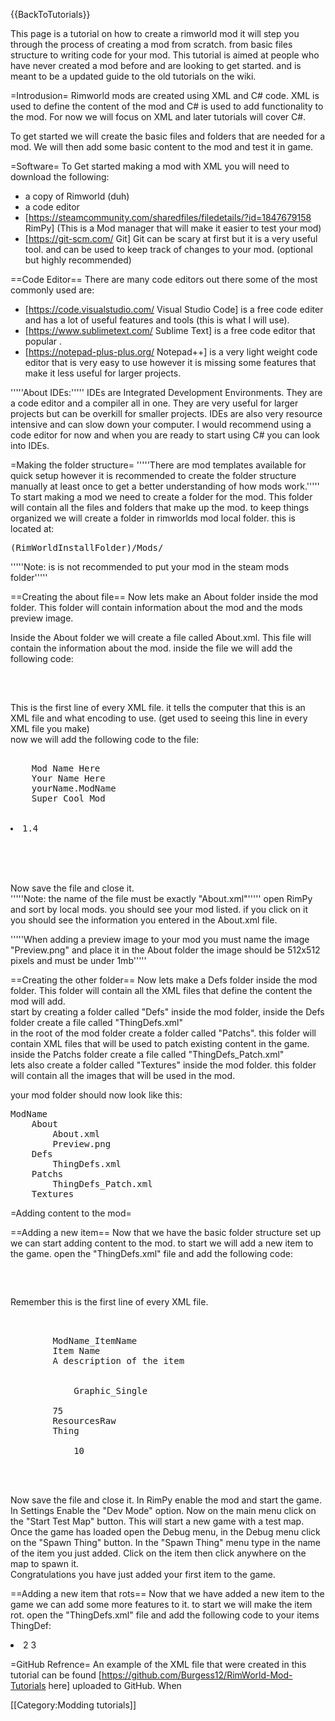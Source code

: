 {{BackToTutorials}}

This page is a tutorial on how to create a rimworld mod it will step you through the process of creating a mod from scratch. from basic files structure to writing code for your mod. This tutorial is aimed at people who have never created a mod before and are looking to get started. and is meant to be a updated guide to the old tutorials on the wiki.

=Introdusion=
Rimworld mods are created using XML and C# code. XML is used to define the content of the mod and C# is used to add functionality to the mod. For now we will focus on XML and later tutorials will cover C#.

To get started we will create the basic files and folders that are needed for a mod. We will then add some basic content to the mod and test it in game.

=Software=
To Get started making a mod with XML you will need to download the following:

- a copy of Rimworld (duh)
- a code editor
- [https://steamcommunity.com/sharedfiles/filedetails/?id=1847679158 RimPy] (This is a Mod manager that will make it easier to test your mod)
- [https://git-scm.com/ Git] Git can be scary at first but it is a very useful tool. and can be used to keep track of changes to your mod. (optional but highly recommended)

==Code Editor==
There are many code editors out there some of the most commonly used are:

- [https://code.visualstudio.com/ Visual Studio Code] is a free code editer and has a lot of useful features and tools (this is what I will use).
- [https://www.sublimetext.com/ Sublime Text] is a free code editor that popular .
- [https://notepad-plus-plus.org/ Notepad++] is a very light weight code editor that is very easy to use however it is missing some features that make it less useful for larger projects.


'''''About IDEs:'''''
IDEs are Integrated Development Environments. They are a code editor and a compiler all in one. They are very useful for larger projects but can be overkill for smaller projects. IDEs are also very resource intensive and can slow down your computer. I would recommend using a code editor for now and when you are ready to start using C# you can look into IDEs.

=Making the folder structure=
'''''There are mod templates available for quick setup however it is recommended to create the folder structure manually at least once to get a better understanding of how mods work.'''''
To start making a mod we need to create a folder for the mod. This folder will contain all the files and folders that make up the mod. to keep things organized we will create a folder in rimworlds mod local folder. this is located at: <br/><pre>(RimWorldInstallFolder)/Mods/</pre>
'''''Note: is is not recommended to put your mod in the steam mods folder'''''

==Creating the about file==
Now lets make an About folder inside the mod folder. This folder will contain information about the mod and the mods preview image.

Inside the About folder we will create a file called About.xml. This file will contain the information about the mod. inside the file we will add the following code: <br/>

<pre>
<?xml version="1.0" encoding="UTF-8"?> <!-- Comments in XML look like this-->
</pre>
<br/>
This is the first line of every XML file. it tells the computer that this is an XML file and what encoding to use. (get used to seeing this line in every XML file you make) <br/>
now we will add the following code to the file: <br/>
<pre>
<ModMetaData>
    <name>Mod Name Here</name> <!-- This is the name of the mod -->
    <author>Your Name Here</author> 
    <packageId>yourName.ModName</packageId> <!-- It is best to use this format-->
    <description>Super Cool Mod</description> <!-- Be Creative the description is what people will see when they look at your mod -->
    <supportedVersions>
        <li>1.4</li>
    </supportedVersions> <!-- This is the version of rimworld that the mod is compatible with -->
</ModMetaData> <!-- be sure to close all tags you open -->
</pre>
<br/>
Now save the file and close it. <br/>
'''''Note: the name of the file must be exactly "About.xml"'''''
open RimPy and sort by local mods. you should see your mod listed. if you click on it you should see the information you entered in the About.xml file. <br/>

'''''When adding a preview image to your mod you must name the image "Preview.png" and place it in the About folder the image should be 512x512 pixels and must be under 1mb'''''

==Creating the other folder==
Now lets make a Defs folder inside the mod folder. This folder will contain all the XML files that define the content the mod will add. <br/>
start by creating a folder called "Defs" inside the mod folder, inside the Defs folder create a file called "ThingDefs.xml" <br/>
in the root of the mod folder create a folder called "Patchs". this folder will contain XML files that will be used to patch existing content in the game. inside the Patchs folder create a file called "ThingDefs_Patch.xml" <br/>
lets also create a folder called "Textures" inside the mod folder. this folder will contain all the images that will be used in the mod. <br/>

your mod folder should now look like this: <br/>
<pre>
ModName
    About
        About.xml
        Preview.png
    Defs
        ThingDefs.xml
    Patchs
        ThingDefs_Patch.xml
    Textures
</pre>

=Adding content to the mod=

==Adding a new item==
Now that we have the basic folder structure set up we can start adding content to the mod. to start we will add a new item to the game. open the "ThingDefs.xml" file and add the following code: <br/>

<pre> 
<?xml version="1.0" encoding="UTF-8"?>
</pre>
Remember this is the first line of every XML file.
<br/>

<pre>
<Defs>
    <ThingDef>
        <defName>ModName_ItemName</defName> <!-- This is the name of the item. it must be unique and follow the format ModName_ItemName -->
        <label>Item Name</label> <!-- This is the name of the item that will be displayed in game -->
        <description>A description of the item</description> 
        <graphicData>
            <texPath><!-- This is the path to the image that will be used for the item --></texPath> 
            <graphicClass>Graphic_Single</graphicClass> <!-- This is the type of graphic that will be used for the item leave this as Single for now -->
        </graphicData>
        <stackLimit>75</stackLimit> <!-- This is the max number of items that can be stacked in one tile -->
        <category>ResourcesRaw</category> <!-- This is the category that the item will be placed in -->
        <thingClass>Thing</thingClass> <!-- This is the class that the item will use -->
        <statBases>
            <MarketValue>10</MarketValue> <!-- This is the value of the item -->
        </statBases>
    </ThingDef>
</Defs>
</pre>
Now save the file and close it. In RimPy enable the mod and start the game. In Settings Enable the "Dev Mode" option. Now on the main menu click on the "Start Test Map" button. This will start a new game with a test map. Once the game has loaded open the Debug menu, in the Debug menu click on the "Spawn Thing" button. In the "Spawn Thing" menu type in the name of the item you just added. Click on the item then click anywhere on the map to spawn it.
<br/>
Congratulations you have just added your first item to the game. 

==Adding a new item that rots==
Now that we have added a new item to the game we can add some more features to it. to start we will make the item rot. open the "ThingDefs.xml" file and add the following code to your items ThingDef: <br/>
<comps>
     <li Class="CompProperties_Rottable">
        <daysToRotStart>2</daysToRotStart> <!-- This is the number of days it takes for the item to start rotting -->
        <daysToDessicated>3</daysToDessicated> <!-- This is the number of days it takes for the item to start dessicating -->
    </li>
</comps>

=GitHub Refrence=
An example of the XML file that were created in this tutorial can be found [https://github.com/Burgess12/RimWorld-Mod-Tutorials here] uploaded to GitHub. When 



[[Category:Modding tutorials]]